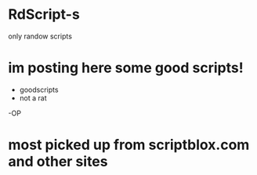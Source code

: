 # RdScript-s
only randow scripts
# im posting here some good scripts!

+ goodscripts
+ not a rat

-OP


# most picked up from scriptblox.com and other sites


